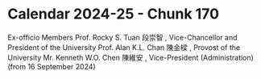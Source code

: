 # Calendar 2024-25 - Chunk 170

<!-- Chunk tokens: 60, Enriched tokens: 65 -->

Ex-officio Members
Prof. Rocky S. Tuan 段崇智 , Vice-Chancellor and President of the University Prof. Alan K.L. Chan 陳金樑 , Provost of the University Mr. Kenneth W.O. Chen 陳維安 , Vice-President (Administration) (from 16 September 2024)